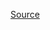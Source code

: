 [Source](https://stackoverflow.com/questions/13534167/execute-command-just-before-mac-going-to-sleep)